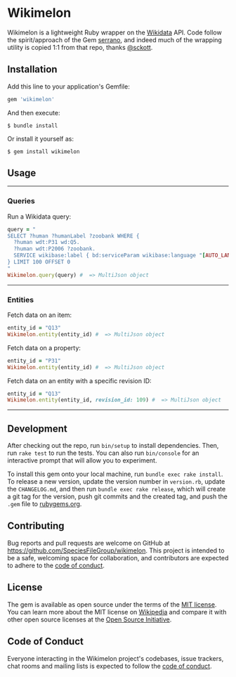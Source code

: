 # Wikimelon

Wikimelon is a lightweight Ruby wrapper on the [Wikidata](https://wikidata.org) API. Code follow the spirit/approach of the Gem [serrano](https://github.com/sckott/serrano), and indeed much of the wrapping utility is copied 1:1 from that repo, thanks [@sckott](https://github.com/sckott).

## Installation

Add this line to your application's Gemfile:

```ruby
gem 'wikimelon'
```

And then execute:

    $ bundle install

Or install it yourself as:

    $ gem install wikimelon

## Usage


---
### Queries
Run a Wikidata query:
```ruby
query = "
SELECT ?human ?humanLabel ?zoobank WHERE {
  ?human wdt:P31 wd:Q5.
  ?human wdt:P2006 ?zoobank.
  SERVICE wikibase:label { bd:serviceParam wikibase:language "[AUTO_LANGUAGE],en". }
} LIMIT 100 OFFSET 0
"
Wikimelon.query(query) #  => MultiJson object
```

---
### Entities
Fetch data on an item:
```ruby
entity_id = "Q13"
Wikimelon.entity(entity_id) #  => MultiJson object
```

Fetch data on a property:
```ruby
entity_id = "P31"
Wikimelon.entity(entity_id) #  => MultiJson object
```

Fetch data on an entity with a specific revision ID:
```ruby
entity_id = "Q13"
Wikimelon.entity(entity_id, revision_id: 109) #  => MultiJson object
```

---

## Development

After checking out the repo, run `bin/setup` to install dependencies. Then, run `rake test` to run the tests. You can also run `bin/console` for an interactive prompt that will allow you to experiment.

To install this gem onto your local machine, run `bundle exec rake install`. To release a new version, update the version number in `version.rb`, update the `CHANGELOG.md`, and then run `bundle exec rake release`, which will create a git tag for the version, push git commits and the created tag, and push the `.gem` file to [rubygems.org](https://rubygems.org).

## Contributing

Bug reports and pull requests are welcome on GitHub at https://github.com/SpeciesFileGroup/wikimelon. This project is intended to be a safe, welcoming space for collaboration, and contributors are expected to adhere to the [code of conduct](https://github.com/SpeciesFileGroup/wikimelon/blob/main/CODE_OF_CONDUCT.md).

## License

The gem is available as open source under the terms of the [MIT license](https://github.com/SpeciesFileGroup/wikimelon/blob/main/LICENSE.txt). You can learn more about the MIT license on [Wikipedia](https://en.wikipedia.org/wiki/MIT_License) and compare it with other open source licenses at the [Open Source Initiative](https://opensource.org/license/mit/).

## Code of Conduct

Everyone interacting in the Wikimelon project's codebases, issue trackers, chat rooms and mailing lists is expected to follow the [code of conduct](https://github.com/SpeciesFileGroup/wikimelon/blob/main/CODE_OF_CONDUCT.md).
